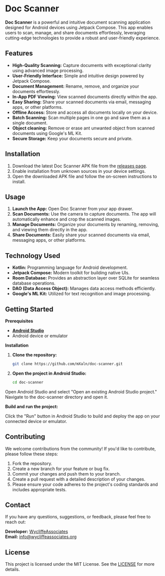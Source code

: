  # Doc Scanner

**Doc Scanner** is a powerful and intuitive document scanning application designed for Android devices using Jetpack Compose. This app enables users to scan, manage, and share documents effortlessly, leveraging cutting-edge technologies to provide a robust and user-friendly experience.

## Features

- **High-Quality Scanning:** Capture documents with exceptional clarity using advanced image processing.
- **User-Friendly Interface:** Simple and intuitive design powered by Jetpack Compose.
- **Document Management:** Rename, remove, and organize your documents effortlessly.
- **In-App PDF Viewing:** View scanned documents directly within the app.
- **Easy Sharing:** Share your scanned documents via email, messaging apps, or other platforms.
- **Offline Access:** Store and access all documents locally on your device.
- **Batch Scanning:** Scan multiple pages in one go and save them as a single document.
- **Object cleaning:** Remove or erase ant unwanted object from scanned documents using Google's ML Kit.
- **Secure Storage:** Keep your documents secure and private.

## Installation

1. Download the latest Doc Scanner APK file from the [releases page](https://github.com/Bible-Translation-Tools/doc-scanner/releases).
2. Enable installation from unknown sources in your device settings.
3. Open the downloaded APK file and follow the on-screen instructions to install.

## Usage

1. **Launch the App:** Open Doc Scanner from your app drawer.
2. **Scan Documents:** Use the camera to capture documents. The app will automatically enhance and crop the scanned images.
3. **Manage Documents:** Organize your documents by renaming, removing, and viewing them directly in the app.
4. **Share Documents:** Easily share your scanned documents via email, messaging apps, or other platforms.


## Technology Used

- **Kotlin:** Programming language for Android development.
- **Jetpack Compose:** Modern toolkit for building native UIs.
- **Room Database:** Provides an abstraction layer over SQLite for seamless database operations.
- **DAO (Data Access Object):** Manages data access methods efficiently.
- **Google's ML Kit:** Utilized for text recognition and image processing.

## Getting Started

**Prerequisites**

- [**Android Studio**](https://developer.android.com/studio/)
- Android device or emulator

**Installation**

1. **Clone the repository:**

   ```sh
   git clone https://github.com/mXaln/doc-scanner.git

2. **Open the project in Android Studio:**

   ```sh
   cd doc-scanner

Open Android Studio and select "Open an existing Android Studio project." Navigate to the doc-scanner directory and open it.

**Build and run the project:**

Click the "Run" button in Android Studio to build and deploy the app on your connected device or emulator.

## Contributing

We welcome contributions from the community! If you'd like to contribute, please follow these steps:

1. Fork the repository.
2. Create a new branch for your feature or bug fix.
3. Commit your changes and push them to your branch.
4. Create a pull request with a detailed description of your changes.
5. Please ensure your code adheres to the project's coding standards and includes appropriate tests.

## Contact

If you have any questions, suggestions, or feedback, please feel free to reach out:

**Developer:** [WycliffeAssociates](https://wycliffeassociates.org/)  
**Email:** info@wycliffeassociates.org

## License
This project is licensed under the MIT License. See the [LICENSE](https://github.com/Bible-Translation-Tools/doc-scanner/blob/main/LICENSE) for more details.
